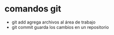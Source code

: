 # comandos git
* git add agrega archivos al área de trabajo
* git commit guarda los cambios en un repositorio